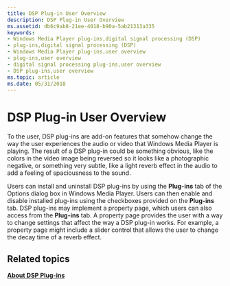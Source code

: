 ```yaml
---
title: DSP Plug-in User Overview
description: DSP Plug-in User Overview
ms.assetid: db6c9ab8-21ee-4018-b90a-5ab21313a335
keywords:
- Windows Media Player plug-ins,digital signal processing (DSP)
- plug-ins,digital signal processing (DSP)
- Windows Media Player plug-ins,user overview
- plug-ins,user overview
- digital signal processing plug-ins,user overview
- DSP plug-ins,user overview
ms.topic: article
ms.date: 05/31/2018
---
```


# DSP Plug-in User Overview

To the user, DSP plug-ins are add-on features that somehow change the way the user experiences the audio or video that Windows Media Player is playing. The result of a DSP plug-in could be something obvious, like the colors in the video image being reversed so it looks like a photographic negative, or something very subtle, like a light reverb effect in the audio to add a feeling of spaciousness to the sound.

Users can install and uninstall DSP plug-ins by using the **Plug-ins** tab of the Options dialog box in Windows Media Player. Users can then enable and disable installed plug-ins using the checkboxes provided on the **Plug-ins** tab. DSP plug-ins may implement a property page, which users can also access from the **Plug-ins** tab. A property page provides the user with a way to change settings that affect the way a DSP plug-in works. For example, a property page might include a slider control that allows the user to change the decay time of a reverb effect.

## Related topics

<dl> <dt>

[**About DSP Plug-ins**](about-dsp-plug-ins.md)
</dt> </dl>

 

 




